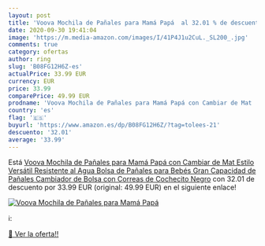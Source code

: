```yaml
---
layout: post
title: 'Voova Mochila de Pañales para Mamá Papá  al 32.01 % de descuento'
date: 2020-09-30 19:41:04
image: 'https://m.media-amazon.com/images/I/41P4J1u2CuL._SL200_.jpg'
comments: true
category: ofertas
author: ring
slug: 'B08FG12H6Z-es'
actualPrice: 33.99 EUR
currency: EUR
price: 33.99
comparePrice: 49.99 EUR
prodname: 'Voova Mochila de Pañales para Mamá Papá con Cambiar de Mat  Estilo Versátil Resistente al Agua Bolsa de Pañales para Bebés  Gran Capacidad de Pañales Cambiador de Bolsa con Correas de Cochecito Negro'
country: 'es'
flag: '🇪🇸'
buyurl: 'https://www.amazon.es/dp/B08FG12H6Z/?tag=tolees-21'
descuento: '32.01'
average: '33.99'
---
```


Está [Voova Mochila de Pañales para Mamá Papá con Cambiar de Mat  Estilo Versátil Resistente al Agua Bolsa de Pañales para Bebés  Gran Capacidad de Pañales Cambiador de Bolsa con Correas de Cochecito Negro](https://www.amazon.es/dp/B08FG12H6Z/?tag=tolees-21) con 32.01 de descuento por 33.99 EUR (original: 49.99 EUR) en el siguiente enlace!

[![Voova Mochila de Pañales para Mamá Papá ](https://m.media-amazon.com/images/I/41P4J1u2CuL._SL200_.jpg)](https://www.amazon.es/dp/B08FG12H6Z/?tag=tolees-21)

ℹ️:


[🛒 Ver la oferta!!](https://www.amazon.es/dp/B08FG12H6Z/?tag=tolees-21)
